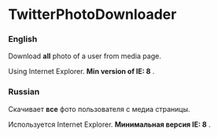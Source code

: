 TwitterPhotoDownloader
======================

### English

Download **all** photo of a user from media page.

Using Internet Explorer. **Min version of IE: 8** .

### Russian

Скачивает **все** фото пользователя с медиа страницы.

Используется Internet Explorer. **Минимальная версия IE: 8** .
